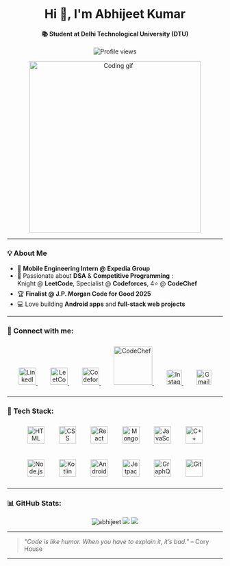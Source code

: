 <h1 align="center">Hi 👋, I'm Abhijeet Kumar</h1>
<h4 align="center">📚 Student at Delhi Technological University (DTU)</h4>

<p align="center">
  <img src="https://komarev.com/ghpvc/?username=abhijeet38&label=Profile%20views&color=0e75b6&style=flat" alt="Profile views" />
</p>

<p align="center">
  <img src="https://cdn.dribbble.com/users/1162077/screenshots/3848914/programmer.gif" width="400" alt="Coding gif" />
</p>

---

### 💡 About Me

- 📱 **Mobile Engineering Intern @ Expedia Group**
- 🧠 Passionate about **DSA** & **Competitive Programming** :  
   Knight @ **LeetCode**, Specialist @ **Codeforces**, 4⭐ @ **CodeChef**
- 🏆 **Finalist @ J.P. Morgan Code for Good 2025**
- 💻 Love building **Android apps** and **full-stack web projects** 

---

### 🚀 Connect with me:
<p align="center" style="padding: 10px;"> <a href="https://www.linkedin.com/in/abhijeet-kumar-25287a257/" target="_blank" style="margin: 0 15px;"> <img src="https://img.icons8.com/color/48/000000/linkedin.png" width="40" alt="LinkedIn"/> </a> <a href="https://leetcode.com/u/abhijeet5000kumar/" target="_blank" style="margin: 0 15px;"> <img src="https://upload.wikimedia.org/wikipedia/commons/1/19/LeetCode_logo_black.png" width="40" alt="LeetCode"/> </a> <a href="https://codeforces.com/profile/abhijeet5000kumar" target="_blank" style="margin: 0 15px;"> <img src="https://art.npanuhin.me/SVG/Codeforces/Codeforces.colored.svg" width="40" alt="Codeforces"/> </a> <a href="https://www.codechef.com/users/abhijeet68" target="_blank" style="margin: 0 15px;"> <img src="https://upload.wikimedia.org/wikipedia/commons/thumb/0/08/CodeChef_Logo.svg/320px-CodeChef_Logo.svg.png" width="90" alt="CodeChef"/> </a> <a href="https://www.instagram.com/abhijeet_90_8/" target="_blank" style="margin: 0 15px;"> <img src="https://upload.wikimedia.org/wikipedia/commons/thumb/e/e7/Instagram_logo_2016.svg/240px-Instagram_logo_2016.svg.png" width="35" alt="Instagram"/> </a> <a href="mailto:abhijeet5000kumar@gmail.com" target="_blank" style="margin: 0 15px;"> <img src="https://img.icons8.com/color/48/000000/gmail-new.png" width="35" alt="Gmail"/> </a> </p>

---

### 🧰 Tech Stack:
<!-- Row 1: HTML, CSS, React, MongoDB, JavaScript, C++ --> <p align="center" style="padding: 10px;"> <img src="https://img.icons8.com/color/48/000000/html-5--v1.png" width="40" alt="HTML" style="margin: 0 15px;" /> <img src="https://img.icons8.com/color/48/000000/css3.png" width="40" alt="CSS" style="margin: 0 15px;" /> <img src="https://img.icons8.com/plasticine/100/000000/react.png" width="40" alt="React" style="margin: 0 15px;" /> <img src="https://images.icon-icons.com/2415/PNG/512/mongodb_original_wordmark_logo_icon_146425.png" width="40" alt="MongoDB" style="margin: 0 15px;" /> <img src="https://img.icons8.com/color/48/000000/javascript--v1.png" width="40" alt="JavaScript" style="margin: 0 15px;" /> <img src="https://img.icons8.com/color/48/000000/c-plus-plus-logo.png" width="40" alt="C++" style="margin: 0 15px;" /> </p> <!-- Row 2: Node.js, Kotlin, Android, Jetpack Compose, GraphQL, Git --> <p align="center" style="padding: 10px;"> <img src="https://img.icons8.com/color/48/000000/nodejs.png" width="40" alt="Node.js" style="margin: 0 15px;" /> <img src="https://img.icons8.com/color/48/000000/kotlin.png" width="40" alt="Kotlin" style="margin: 0 15px;" /> <img src="https://img.icons8.com/color/48/000000/android-os.png" width="40" alt="Android" style="margin: 0 15px;" /> <img src="https://blogger.googleusercontent.com/img/b/R29vZ2xl/AVvXsEjC97Z8BResg5dlPqczsRCFhP6zewWX0X0e7fVPG-G7PuUZwwZVsi9OPoqJYkgqT2h0FI95SsmWzVEgpt8b8HAqFiIxZ98TFtY4lE0b8UrtVJ2HrJebRwl6C9DslsQDl9KnBIrdHS6LtkY/s1600/jetpack+compose+icon_RGB.png" width="40" alt="Jetpack Compose" style="margin: 0 15px;" /> <img src="https://img.icons8.com/color/48/000000/graphql.png" width="40" alt="GraphQL" style="margin: 0 15px;" /> <img src="https://img.icons8.com/color/48/000000/git.png" width="40" alt="Git" style="margin: 0 15px;" /> </p>

---

### 📊 GitHub Stats:

<p align="center">
  <img src="https://github-readme-stats.vercel.app/api?username=abhijeet38&show_icons=true&locale=en&theme=react&hide_border=true" alt="abhijeet" />
  <img src="https://github-readme-streak-stats.herokuapp.com/?user=abhijeet38&theme=react&hide_border=true" />
  <img src="https://github-readme-stats.vercel.app/api/top-langs/?username=abhijeet38&layout=compact&theme=react&hide_border=true" />
</p>

---

> _"Code is like humor. When you have to explain it, it’s bad."_ – Cory House

---

